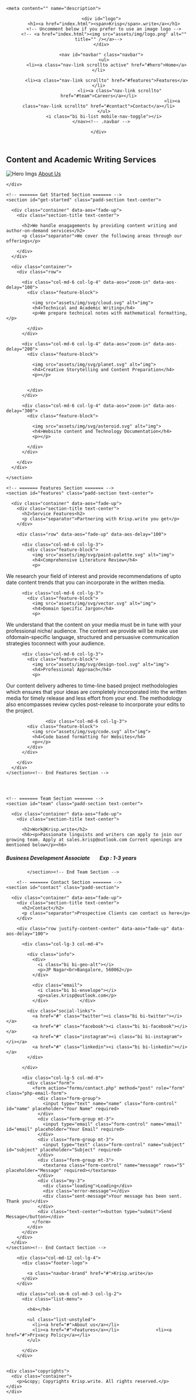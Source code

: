 <meta charset="utf-8">
  <meta content="width=device-width, initial-scale=1.0" name="viewport">

  <title>Krisp.write</title>
 

<body>

    <meta content="" name="description">
  <meta content="" name="keywords">

  <!-- Favicons -->
  <link href="assets/img/favicon.png" rel="icon">
  <link href="assets/img/apple-touch-icon.png" rel="apple-touch-icon">

  <!-- Google Fonts -->
  <link href="https://fonts.googleapis.com/css?family=Open+Sans:300,300i,400,400i,700,700i|Roboto:100,300,400,500,700|Philosopher:400,400i,700,700i" rel="stylesheet">

  <!-- Vendor CSS Files -->
  <link href="assets/vendor/aos/aos.css" rel="stylesheet">
  <link href="assets/vendor/bootstrap/css/bootstrap.min.css" rel="stylesheet">
  <link href="assets/vendor/bootstrap-icons/bootstrap-icons.css" rel="stylesheet">
  <link href="assets/vendor/glightbox/css/glightbox.min.css" rel="stylesheet">
  <link href="assets/vendor/swiper/swiper-bundle.min.css" rel="stylesheet">

  <!-- Template Main CSS File -->
  <link href="assets/css/style.css" rel="stylesheet">
  <!-- ======= Header ======= -->
  <header id="header" class="header fixed-top d-flex align-items-center">
    <div class="container d-flex align-items-center justify-content-between">

      <div id="logo">
        <h1><a href="index.html"><span>Krisp</span>.write</a></h1>
        <!-- Uncomment below if you prefer to use an image logo -->
        <!-- <a href="index.html"><img src="assets/img/logo.png" alt="" title="" /></a>-->
      </div>

      <nav id="navbar" class="navbar">
        <ul>
          <li><a class="nav-link scrollto active" href="#hero">Home</a></li>
          
          <li><a class="nav-link scrollto" href="#features">Features</a></li>
                    <li><a class="nav-link scrollto" href="#team">Careers</a></li>
                                                            <li><a class="nav-link scrollto" href="#contact">Contact</a></li>
        </ul>
        <i class="bi bi-list mobile-nav-toggle"></i>
      </nav><!-- .navbar -->

    </div>
  </header><!-- End Header -->

  <!-- ======= Hero Section ======= -->
  <section id="hero">
    <div class="hero-container" data-aos="fade-in">
      <h1></h1>
      <h2>Content and Academic Writing Services</h2>
      <img src="assets/img/hero-img.png" alt="Hero Imgs" data-aos="zoom-out" data-aos-delay="100">
      <a href="#get-started" class="btn-get-started scrollto">About Us</a>
           
    </div>
  </section><!-- End Hero Section -->

  <main id="main">

    <!-- ======= Get Started Section ======= -->
    <section id="get-started" class="padd-section text-center">

      <div class="container" data-aos="fade-up">
        <div class="section-title text-center">

          <h2>We handle enagagements by providing content writing and author-on-demand services</h2>
          <p class="separator">We cover the following areas through our offerings</p>

        </div>
      </div>

      <div class="container">
        <div class="row">

          <div class="col-md-6 col-lg-4" data-aos="zoom-in" data-aos-delay="100">
            <div class="feature-block">

              <img src="assets/img/svg/cloud.svg" alt="img">
              <h4>Technical and Academic Writing</h4>
              <p>We prepare technical notes with mathematical formatting, </p>
              
            </div>
          </div>

          <div class="col-md-6 col-lg-4" data-aos="zoom-in" data-aos-delay="200">
            <div class="feature-block">

              <img src="assets/img/svg/planet.svg" alt="img">
              <h4>Creative Storytelling and Content Preparation</h4>
              <p></p>
              

            </div>
          </div>

          <div class="col-md-6 col-lg-4" data-aos="zoom-in" data-aos-delay="300">
            <div class="feature-block">

              <img src="assets/img/svg/asteroid.svg" alt="img">
              <h4>Website content and Technology Documentation</h4>
              <p></p>
              
            </div>
          </div>

        </div>
      </div>

    </section>

<!-- End Get Started Section -->
    <!-- ======= Features Section ======= -->
    <section id="features" class="padd-section text-center">

      <div class="container" data-aos="fade-up">
        <div class="section-title text-center">
          <h2>Service Features<h2>
          <p class="separator">Partnering with Krisp.write you get</p>
        </div>

        <div class="row" data-aos="fade-up" data-aos-delay="100">

          <div class="col-md-6 col-lg-3">
            <div class="feature-block">
              <img src="assets/img/svg/paint-palette.svg" alt="img">
              <h4>Comprehensive Literature Review</h4>
              <p>


We research your field of interest and provide recommendations of upto date content trends that you can incorporate in the written media.</p>
            </div>
          </div>

          <div class="col-md-6 col-lg-3">
            <div class="feature-block">
              <img src="assets/img/svg/vector.svg" alt="img">
              <h4>Domain Specific Jargon</h4>
              <p>

We understand that the content on your media must be in tune with your professional niche/ audience. 
The content we provide will be make use ofdomain-specific language, structured and persuasive communication strategies toconnect with your audience.</p>
            </div>
          </div>

          <div class="col-md-6 col-lg-3">
            <div class="feature-block">
              <img src="assets/img/svg/design-tool.svg" alt="img">
              <h4>Professional Approach</h4>
              <p>

Our content delivery adheres to time-line based project methodologies which ensures that your ideas are completely incorporated into the written media for timely release and less effort from your end.
The methodology also encompasses review cycles post-release to incorporate your edits to the project.</p>
            </div>
          </div>

                   <div class="col-md-6 col-lg-3">
            <div class="feature-block">
              <img src="assets/img/svg/code.svg" alt="img">
              <h4>Code based formatting for Websites</h4>
              <p></p>
            </div>
          </div>

        </div>
      </div>
    </section><!-- End Features Section -->




    <!-- ======= Team Section ======= -->
    <section id="team" class="padd-section text-center">

      <div class="container" data-aos="fade-up">
        <div class="section-title text-center">

          <h2>Work@Krisp.write</h2>
          <h6><p>Passionate linguists and writers can apply to join our growing team. Apply at sales.krisp@outlook.com Current openings are mentioned below</p><h6>

<h5><left>Business Development Associate&nbsp; &nbsp;&nbsp;&nbsp;&nbsp;&nbsp;&nbsp;Exp : 1-3 years</h5>
        </div>

            </section><!-- End Team Section -->

        <!-- ======= Contact Section ======= -->
    <section id="contact" class="padd-section">

      <div class="container" data-aos="fade-up">
        <div class="section-title text-center">
          <h2>Contact</h2>
          <p class="separator">Prospective Clients can contact us here</p>
        </div>

        <div class="row justify-content-center" data-aos="fade-up" data-aos-delay="100">

          <div class="col-lg-3 col-md-4">

            <div class="info">
              <div>
                <i class="bi bi-geo-alt"></i>
                <p>JP Nagar<br>Bangalore, 560062</p>
              </div>

              <div class="email">
                <i class="bi bi-envelope"></i>
                <p>sales.krisp@outlook.com</p>
              </div>            </div>

            <div class="social-links">
              <a href="#" class="twitter"><i class="bi bi-twitter"></i></a>
              <a href="#" class="facebook"><i class="bi bi-facebook"></i></a>
              <a href="#" class="instagram"><i class="bi bi-instagram"></i></a>
              <a href="#" class="linkedin"><i class="bi bi-linkedin"></i></a>
            </div>

          </div>

          <div class="col-lg-5 col-md-8">
            <div class="form">
              <form action="forms/contact.php" method="post" role="form" class="php-email-form">
                <div class="form-group">
                  <input type="text" name="name" class="form-control" id="name" placeholder="Your Name" required>
                </div>
                <div class="form-group mt-3">
                  <input type="email" class="form-control" name="email" id="email" placeholder="Your Email" required>
                </div>
                <div class="form-group mt-3">
                  <input type="text" class="form-control" name="subject" id="subject" placeholder="Subject" required>
                </div>
                <div class="form-group mt-3">
                  <textarea class="form-control" name="message" rows="5" placeholder="Message" required></textarea>
                </div>
                <div class="my-3">
                  <div class="loading">Loading</div>
                  <div class="error-message"></div>
                  <div class="sent-message">Your message has been sent. Thank you!</div>
                </div>
                <div class="text-center"><button type="submit">Send Message</button></div>
              </form>
            </div>
          </div>
        </div>
      </div>
    </section><!-- End Contact Section -->

  </main><!-- End #main -->

  <!-- ======= Footer ======= -->
  <footer class="footer">
    <div class="container">
      <div class="row">

        <div class="col-md-12 col-lg-4">
          <div class="footer-logo">

            <a class="navbar-brand" href="#">Krisp.write</a>
          </div>
        </div>

        <div class="col-sm-6 col-md-3 col-lg-2">
          <div class="list-menu">

            <h4></h4>

            <ul class="list-unstyled">
              <li><a href="#">About us</a></li>
              <li><a href="#">Features</a></li>              <li><a href="#">Privacy Policy</a></li>
            </ul>

          </div>
        </div>

        
    <div class="copyrights">
      <div class="container">
        <p>&copy; Copyrights Krisp.write. All rights reserved.</p>      </div>
    </div>

  </footer><!-- End  Footer -->

  <a href="#" class="back-to-top d-flex align-items-center justify-content-center"><i class="bi bi-arrow-up-short"></i></a>

  <!-- Vendor JS Files -->
  <script src="assets/vendor/aos/aos.js"></script>
  <script src="assets/vendor/bootstrap/js/bootstrap.bundle.min.js"></script>
  <script src="assets/vendor/glightbox/js/glightbox.min.js"></script>
  <script src="assets/vendor/php-email-form/validate.js"></script>
  <script src="assets/vendor/swiper/swiper-bundle.min.js"></script>

  <!-- Template Main JS File -->
  <script src="assets/js/main.js"></script>

</body>

</html>
